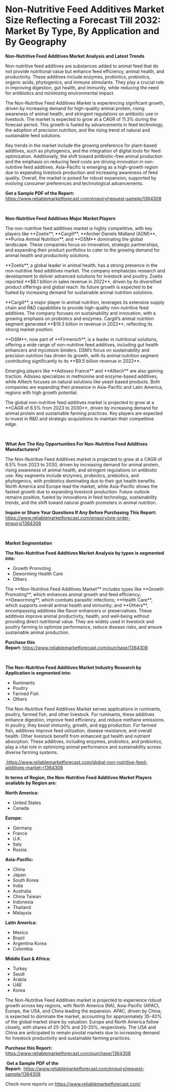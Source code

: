 <p><h1>Non-Nutritive Feed Additives Market Size Reflecting a Forecast Till 2032: Market By Type, By Application and By Geography</h1></p><p><strong>Non-Nutritive Feed Additives Market Analysis and Latest Trends</strong></p>
<p><p>Non-nutritive feed additives are substances added to animal feed that do not provide nutritional value but enhance feed efficiency, animal health, and productivity. These additives include enzymes, probiotics, prebiotics, organic acids, phytogenics, and immune stimulants. They play a crucial role in improving digestion, gut health, and immunity, while reducing the need for antibiotics and minimizing environmental impact.</p><p>The Non-Nutritive Feed Additives Market is experiencing significant growth, driven by increasing demand for high-quality animal protein, rising awareness of animal health, and stringent regulations on antibiotic use in livestock. The market is expected to grow at a CAGR of 11.3% during the forecast period. This growth is fueled by advancements in feed technology, the adoption of precision nutrition, and the rising trend of natural and sustainable feed solutions.</p><p>Key trends in the market include the growing preference for plant-based additives, such as phytogenics, and the integration of digital tools for feed optimization. Additionally, the shift toward antibiotic-free animal production and the emphasis on reducing feed costs are driving innovation in non-nutritive feed additives. Asia-Pacific is emerging as a high-growth region due to expanding livestock production and increasing awareness of feed quality. Overall, the market is poised for robust expansion, supported by evolving consumer preferences and technological advancements.</p></p>
<p><strong>Get a Sample PDF of the Report:&nbsp;</strong> <a href="https://www.reliablemarketforecast.com/enquiry/request-sample/1364308?utm_campaign=1893&utm_medium=2&utm_source=Github&utm_content=ia&utm_term=21012025&utm_id=non-nutritive-feed-additives">https://www.reliablemarketforecast.com/enquiry/request-sample/1364308</a></p>
<p>&nbsp;</p>
<p><strong>Non-Nutritive Feed Additives Major Market Players</strong></p>
<p><p>The non-nutritive feed additives market is highly competitive, with key players like **Zoetis**, **Cargill**, **Archer Daniels Midland (ADM)**, **Purina Animal Nutrition**, and **DSM** dominating the global landscape. These companies focus on innovation, strategic partnerships, and expanding their product portfolios to cater to the growing demand for animal health and productivity solutions.</p><p>**Zoetis**, a global leader in animal health, has a strong presence in the non-nutritive feed additives market. The company emphasizes research and development to deliver advanced solutions for livestock and poultry. Zoetis reported **$8.1 billion in sales revenue in 2022**, driven by its diversified product offerings and global reach. Its future growth is expected to be fueled by increasing demand for sustainable animal nutrition solutions.</p><p>**Cargill**, a major player in animal nutrition, leverages its extensive supply chain and R&D capabilities to provide high-quality non-nutritive feed additives. The company focuses on sustainability and innovation, with a growing emphasis on probiotics and enzymes. Cargill’s animal nutrition segment generated **$19.3 billion in revenue in 2022**, reflecting its strong market position.</p><p>**DSM**, now part of **Firmenich**, is a leader in nutritional solutions, offering a wide range of non-nutritive feed additives, including gut health enhancers and mycotoxin binders. DSM’s focus on sustainability and precision nutrition has driven its growth, with its animal nutrition segment contributing significantly to its **$9.5 billion revenue in 2022**.</p><p>Emerging players like **Adisseo France** and **Alltech** are also gaining traction. Adisseo specializes in methionine and enzyme-based additives, while Alltech focuses on natural solutions like yeast-based products. Both companies are expanding their presence in Asia-Pacific and Latin America, regions with high growth potential.</p><p>The global non-nutritive feed additives market is projected to grow at a **CAGR of 6.5% from 2023 to 2030**, driven by increasing demand for animal protein and sustainable farming practices. Key players are expected to invest in R&D and strategic acquisitions to maintain their competitive edge.</p></p>
<p>&nbsp;</p>
<p><strong>What Are The Key Opportunities For Non-Nutritive Feed Additives Manufacturers?</strong></p>
<p><p>The Non-Nutritive Feed Additives market is projected to grow at a CAGR of 6.5% from 2023 to 2030, driven by increasing demand for animal protein, rising awareness of animal health, and stringent regulations on antibiotic use. Key segments include enzymes, probiotics, prebiotics, and phytogenics, with probiotics dominating due to their gut health benefits. North America and Europe lead the market, while Asia-Pacific shows the fastest growth due to expanding livestock production. Future outlook remains positive, fueled by innovations in feed technology, sustainability trends, and the shift toward natural growth promoters in animal nutrition.</p></p>
<p><strong>Inquire or Share Your Questions If Any Before Purchasing This Report:</strong> <a href="https://www.reliablemarketforecast.com/enquiry/pre-order-enquiry/1364308?utm_campaign=1893&utm_medium=2&utm_source=Github&utm_content=ia&utm_term=21012025&utm_id=non-nutritive-feed-additives">https://www.reliablemarketforecast.com/enquiry/pre-order-enquiry/1364308</a></p>
<p>&nbsp;</p>
<p><strong>Market Segmentation</strong></p>
<p><strong>The Non-Nutritive Feed Additives Market Analysis by types is segmented into:</strong></p>
<p><ul><li>Growth Promoting</li><li>Deworming Health Care</li><li>Others</li></ul></p>
<p><p>The **Non-Nutritive Feed Additives Market** includes types like **Growth Promoting**, which enhances animal growth and feed efficiency; **Deworming**, which combats parasitic infections; **Health Care**, which supports overall animal health and immunity; and **Others**, encompassing additives like flavor enhancers or preservatives. These additives improve animal productivity, health, and well-being without providing direct nutritional value. They are widely used in livestock and poultry farming to optimize performance, reduce disease risks, and ensure sustainable animal production.</p></p>
<p><strong>Purchase this Report:&nbsp;</strong><a href="https://www.reliablemarketforecast.com/purchase/1364308?utm_campaign=1893&utm_medium=2&utm_source=Github&utm_content=ia&utm_term=21012025&utm_id=non-nutritive-feed-additives">https://www.reliablemarketforecast.com/purchase/1364308</a></p>
<p>&nbsp;</p>
<p><strong>The Non-Nutritive Feed Additives Market Industry Research by Application is segmented into:</strong></p>
<p><ul><li>Ruminants</li><li>Poultry</li><li>Farmed Fish</li><li>Others</li></ul></p>
<p><p>The Non-Nutritive Feed Additives Market serves applications in ruminants, poultry, farmed fish, and other livestock. For ruminants, these additives enhance digestion, improve feed efficiency, and reduce methane emissions. In poultry, they boost immunity, growth, and egg production. For farmed fish, additives improve feed utilization, disease resistance, and overall health. Other livestock benefit from enhanced gut health and nutrient absorption. These additives, including enzymes, probiotics, and prebiotics, play a vital role in optimizing animal performance and sustainability across diverse farming systems.</p></p>
<p><a href="https://www.reliablemarketforecast.com/global-non-nutritive-feed-additives-market-r1364308?utm_campaign=1893&utm_medium=2&utm_source=Github&utm_content=ia&utm_term=21012025&utm_id=non-nutritive-feed-additives">&nbsp;https://www.reliablemarketforecast.com/global-non-nutritive-feed-additives-market-r1364308</a></p>
<p><strong>In terms of Region, the Non-Nutritive Feed Additives Market Players available by Region are:</strong></p>
<p>
    <p> <strong> North America: </strong>
        <ul>
            <li>United States</li>
            <li>Canada</li>
        </ul>
        </p> 
    <p> <strong> Europe: </strong>
        <ul>
            <li>Germany</li>
            <li>France</li>
            <li>U.K.</li>
            <li>Italy</li>
            <li>Russia</li>
        </ul>
        </p> 
    <p> <strong> Asia-Pacific: </strong>
        <ul>
            <li>China</li>
            <li>Japan</li>
            <li>South Korea</li>
            <li>India</li>
            <li>Australia</li>
            <li>China Taiwan</li>
            <li>Indonesia</li>
            <li>Thailand</li>
            <li>Malaysia</li>
        </ul>
        </p> 
    <p> <strong> Latin America: </strong>
        <ul>
            <li>Mexico</li>
            <li>Brazil</li>
            <li>Argentina Korea</li>
            <li>Colombia</li>
        </ul>
        </p> 
    <p> <strong> Middle East & Africa: </strong>
        <ul>
            <li>Turkey</li>
            <li>Saudi</li>
            <li>Arabia</li>
            <li>UAE</li>
            <li>Korea</li>
        </ul>
    </p>
    </p>
<p><p>The Non-Nutritive Feed Additives market is projected to experience robust growth across key regions, with North America (NA), Asia-Pacific (APAC), Europe, the USA, and China leading the expansion. APAC, driven by China, is expected to dominate the market, accounting for approximately 35-40% of the global market share by valuation. Europe and North America follow closely, with shares of 25-30% and 20-25%, respectively. The USA and China are anticipated to remain pivotal markets due to increasing demand for livestock productivity and sustainable farming practices.</p></p>
<p><strong>Purchase this Report: </strong><a href="https://www.reliablemarketforecast.com/purchase/1364308?utm_campaign=1893&utm_medium=2&utm_source=Github&utm_content=ia&utm_term=21012025&utm_id=non-nutritive-feed-additives">https://www.reliablemarketforecast.com/purchase/1364308</a></p>
<p>&nbsp;<strong>Get a Sample PDF of the Report:&nbsp;&nbsp;</strong><a href="https://www.reliablemarketforecast.com/enquiry/request-sample/1364308?utm_campaign=1893&utm_medium=2&utm_source=Github&utm_content=ia&utm_term=21012025&utm_id=non-nutritive-feed-additives">https://www.reliablemarketforecast.com/enquiry/request-sample/1364308</a></p>
<p><strong></strong></p>
<p>Check more reports on <a href="https://www.reliablemarketforecast.com/?utm_campaign=1893&utm_medium=2&utm_source=Github&utm_content=ia&utm_term=21012025&utm_id=non-nutritive-feed-additives">https://www.reliablemarketforecast.com/</a></p>